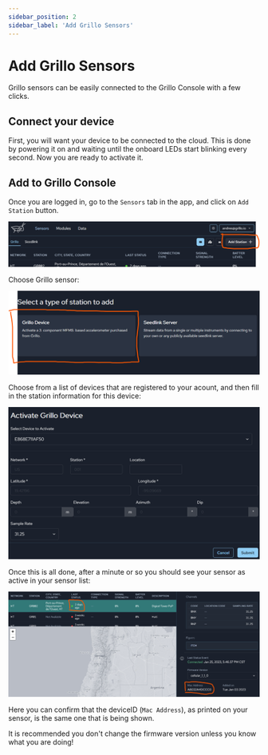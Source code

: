 ```yaml
---
sidebar_position: 2
sidebar_label: 'Add Grillo Sensors'
---
```


# Add Grillo Sensors
Grillo sensors can be easily connected to the Grillo Console with a few clicks.

## Connect your device
First, you will want your device to be connected to the cloud. This is done by powering it on and waiting until the onboard LEDs start blinking every second.
Now you are ready to activate it.

## Add to Grillo Console
Once you are logged in, go to the `Sensors` tab in the app, and click on `Add Station` button.

![Add station button](./img/add-station-button.png)


Choose Grillo sensor:

![Select station type](./img/select-station-type.png)

Choose from a list of devices that are registered to your acount, and then fill in the station information for this device:

![Add station details](./img/add-sensor-details.png)

Once this is all done, after a minute or so you should see your sensor as active in your sensor list:

![Add station details](./img/sensor-active.png)

Here you can confirm that the deviceID (`Mac Address`), as printed on your sensor, is the same one that is being shown.

It is recommended you don't change the firmware version unless you know what you are doing!